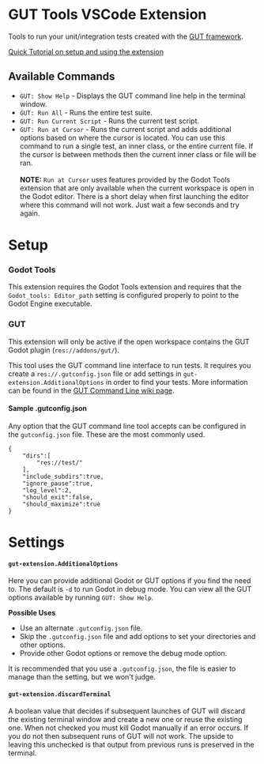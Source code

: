 # GUT Tools VSCode Extension
Tools to run your unit/integration tests created with the [GUT framework](https://github.com/bitwes/Gut/).

[Quick Tutorial on setup and using the extension](https://youtu.be/pqcA8A52CMs)
## Available Commands
* `GUT: Show Help` - Displays the GUT command line help in the terminal window.
* `GUT: Run All` - Runs the entire test suite.
* `GUT: Run Current Script` - Runs the current test script.
* `GUT: Run at Cursor` - Runs the current script and adds additional options based on where the cursor is located.  You can use this command to run a single test, an inner class, or the entire current file.  If the cursor is between methods then the current inner class or file will be ran.<br/><br/>
__NOTE:__ `Run at Cursor` uses features provided by the Godot Tools extension that are only available when the current workspace is open in the Godot editor.  There is a short delay when first launching the editor where this command will not work.  Just wait a few seconds and try again.

# Setup
### Godot Tools
This extension requires the Godot Tools extension and requires that the `Godot_tools: Editor_path` setting is configured properly to point to the Godot Engine executable.

### GUT
This extension will only be active if the open workspace contains the GUT Godot plugin (`res://addons/gut/`).

This tool uses the GUT command line interface to run tests.  It requires you create a `res://.gutconfig.json` file or add settings in `gut-extension.AdditionalOptions` in order to find your tests.  More information can be found in the [GUT Command Line wiki page](https://github.com/bitwes/Gut/wiki/Command-Line).

#### Sample .gutconfig.json
Any option that the GUT command line tool accepts can be configured in the `gutconfig.json` file.  These are the most commonly used.
```
{
    "dirs":[
        "res://test/"
    ],
    "include_subdirs":true,
    "ignore_pause":true,
    "log_level":2,
    "should_exit":false,
    "should_maximize":true
}
```

# Settings
#### `gut-extension.AdditionalOptions`
 Here you can provide additional Godot or GUT options if you find the need to.  The default is `-d` to run Godot in debug mode.  You can view all the GUT options available by running `GUT: Show Help`.

__Possible Uses__
 * Use an alternate `.gutconfig.json` file.
 * Skip the `.gutconfig.json` file and add options to set your directories and other options.  
 * Provide other Godot options or remove the debug mode option.
 
 It is recommended that you use a `.gutconfig.json`, the file is easier to manage than the setting, but we won't judge.

#### `gut-extension.discardTerminal`
A boolean value that decides if subsequent launches of GUT will discard the existing terminal window and create a new one or reuse the existing one.  When not checked you must kill Godot manually if an error occurs.  If you do not then subsequent runs of GUT will not work.  The upside to leaving this unchecked is that output from previous runs is preserved in the terminal.
